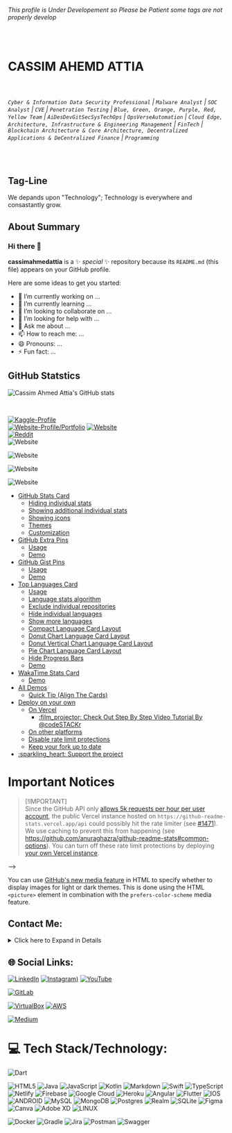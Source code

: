 ###### *This profile is Under Developement so Please be Patient some tags are not properly develop*
<br>

# **CASSIM AHEMD ATTIA**
<br>

###### `Cyber & Information Data Security Professional` | `Malware Analyst` | `SOC Analyst` | `CVE` | `Penetration Testing` | `Blue, Green, Orange, Purple, Red, Yellow Team` | `AiDesDevGitSecSysTechOps` | `OpsVerseAutomation` | `Cloud Edge, Architecture, Infrastructure & Engineering Management` | `FinTech` | `Blockchain Architecture & Core Architecture, Decentralized Applications & DeCentralized Finance` | `Programming`

<!--| '' | '' |-->
<br>

## **Tag-Line**
We depands upon "Technology"; Technology is everywhere and consastantly grow.
<br>

## **About Summary**

### Hi there 👋

**cassimahmedattia** is a ✨ _special_ ✨ repository because its `README.md` (this file) appears on your GitHub profile.

Here are some ideas to get you started:

- 🔭 I’m currently working on ...
- 🌱 I’m currently learning ...
- 👯 I’m looking to collaborate on ...
- 🤔 I’m looking for help with ...
- 💬 Ask me about ...
- 📫 How to reach me: ...
- 😄 Pronouns: ...
- ⚡ Fun fact: ...


## **GitHub Statstics**
<!--
https://github.com/anuraghazra/github-readme-stats
-->
![Cassim Ahmed Attia's GitHub stats](https://github-readme-stats.vercel.app/api?username=cassimahmedattia&show=reviews,discussions_started,discussions_answered,prs_merged,prs_merged_percentage&show_icons=true&theme=dark)

<br>
<!--[![](https://visitcount.itsvg.in/api?id=cassimahmedattia&label=Profile%20Views&color=0&icon=0&pretty=true)](https://visitcount.itsvg.in)
<br>-->
<!--
![GitLab](https://img.shields.io/badge/gitlab.svg)

(
https://gitlab.com/cassimahmedattia
)
https://gitlab.com/cassimahmedattia
-->
<!--

![Name's GitHub stats](URL)

![Anurag's GitHub stats](https://github-readme-stats.vercel.app/api?username=anuraghazra&show_icons=true&theme=radical)

https://github-readme-stats.vercel.app/api?username=anuraghazra&show=reviews,discussions_started,discussions_answered,prs_merged,prs_merged_percentage&show_icons=true&theme=dark

![Cassim Ahmed Attia's GitHub stats]([[https://github-readme-stats.vercel.app/api?username=cassimahmedattia&show_icons=true&theme=radical](https://github-readme-stats.vercel.app/api?username=cassimahmedattia&show=reviews,discussions_started,discussions_answered,prs_merged,prs_merged_percentage&show_icons=true&theme=dark)])
-->

[![Kaggle-Profile](https://img.shields.io/badge/Kaggle-%230000FF.svg?logo=kaggle&logoColor=lightblue)](https://www.kaggle.com/cassimahmedattia)
<br>
[![Website-Profile/Portfolio](https://img.shields.io/badge/Website-%23FF0000.svg?logo=Website&logoColor=white)](https://cassimahmedattia.github.io/cassimahmedattia/)
[![Website](https://img.shields.io/website?url=https%3A%2F%2Fcassimahmedattia.github.io%2Fcassimahmedattia%2F)](https://cassimahmedattia.github.io/cassimahmedattia/)
<br>
[![Reddit](https://img.shields.io/badge/Reddit-%23FF0000.svg?logo=Reddit&logoColor=white)](https://www.reddit.com/user/CassimAhmedAttia/)
<br>
![Website](https://img.shields.io/website?url=https%3A%2F%2Fcassimahmedattia.github.io%2Fcassimahmedattia%2F)

![Website](https://img.shields.io/website?url=https%3A%2F%2Fcassimahmedattia.github.io%2Fcassimahmedattia%2F&up_message=Visit&up_color=Green&down_message=Warning&down_color=Red&logo=Visit&logoColor=RedWhite&label=Website&labelColor=Red&color=White)

![Website](https://img.shields.io/website?url=https%3A%2F%2Fcassimahmedattia.github.io%2Fcassimahmedattia%2F&up_message=Visit&up_color=Green&down_message=Warning&down_color=Red&logo=Website&logoColor=RedWhite&label=Visit&labelColor=Red&color=White)

![Website](https://img.shields.io/website?url=https%3A%2F%2Fcassimahmedattia.github.io%2Fcassimahmedattia%2F&up_message=Website&up_color=Green&down_message=Warning&down_color=Red&logo=Website&logoColor=RedWhite&label=Visit&labelColor=Red&color=White)


<!--
# **CASSIM AHEMD ATTIA**
## **Tag-Line**

###### `Cyber & Information Data Security Professional` | `Malware Analyst` | `SOC Analyst` | `CVE` | `Penetration Testing` | `Blue, Green, Orange, Purple, Red, Yellow Team` | `AiDesDevGitSecSysTechOps` | `OpsVerseAutomation` | `Cloud Edge, Architecture, Infrastructure & Engineering Management` | `FinTech` | `Blockchain Architecture & Core Architecture, Decentralized Applications & DeCentralized Finance` | `Programming` 

## Subscribe to my Channel [![cassimahmedattia](https://img.shields.io/badge/YouTube-%23FF0000.svg?logo=YouTube&logoColor=white)](https://youtube.com/@cassimahmedattia?si=dtvzz1jbBYnIqBI3)

<details>
<summary>:eyes: Show Test Example</summary>

[![Anurag's GitHub stats-Dark](https://github-readme-stats.vercel.app/api?username=anuraghazra\&show_icons=true\&theme=dark#gh-dark-mode-only)](https://github.com/anuraghazra/github-readme-stats#gh-dark-mode-only)
[![Anurag's GitHub stats-Light](https://github-readme-stats.vercel.app/api?username=anuraghazra\&show_icons=true\&theme=default#gh-light-mode-only)](https://github.com/anuraghazra/github-readme-stats#gh-light-mode-only)

</details>

# Features <!-- omit in toc -->

- [GitHub Stats Card](#github-stats-card)
    - [Hiding individual stats](#hiding-individual-stats)
    - [Showing additional individual stats](#showing-additional-individual-stats)
    - [Showing icons](#showing-icons)
    - [Themes](#themes)
    - [Customization](#customization)
- [GitHub Extra Pins](#github-extra-pins)
    - [Usage](#usage)
    - [Demo](#demo)
- [GitHub Gist Pins](#github-gist-pins)
    - [Usage](#usage-1)
    - [Demo](#demo-1)
- [Top Languages Card](#top-languages-card)
    - [Usage](#usage-2)
    - [Language stats algorithm](#language-stats-algorithm)
    - [Exclude individual repositories](#exclude-individual-repositories)
    - [Hide individual languages](#hide-individual-languages)
    - [Show more languages](#show-more-languages)
    - [Compact Language Card Layout](#compact-language-card-layout)
    - [Donut Chart Language Card Layout](#donut-chart-language-card-layout)
    - [Donut Vertical Chart Language Card Layout](#donut-vertical-chart-language-card-layout)
    - [Pie Chart Language Card Layout](#pie-chart-language-card-layout)
    - [Hide Progress Bars](#hide-progress-bars)
    - [Demo](#demo-2)
- [WakaTime Stats Card](#wakatime-stats-card)
    - [Demo](#demo-3)
- [All Demos](#all-demos)
  - [Quick Tip (Align The Cards)](#quick-tip-align-the-cards)
- [Deploy on your own](#deploy-on-your-own)
  - [On Vercel](#on-vercel)
    - [:film\_projector: Check Out Step By Step Video Tutorial By @codeSTACKr](#film_projector-check-out-step-by-step-video-tutorial-by-codestackr)
  - [On other platforms](#on-other-platforms)
  - [Disable rate limit protections](#disable-rate-limit-protections)
  - [Keep your fork up to date](#keep-your-fork-up-to-date)
- [:sparkling\_heart: Support the project](#sparkling_heart-support-the-project)

# Important Notices <!-- omit in toc -->

> [!IMPORTANT]\
> Since the GitHub API only [allows 5k requests per hour per user account](https://docs.github.com/en/graphql/overview/resource-limitations), the public Vercel instance hosted on `https://github-readme-stats.vercel.app/api` could possibly hit the rate limiter (see [#1471](https://github.com/anuraghazra/github-readme-stats/issues/1471)). We use caching to prevent this from happening (see https://github.com/anuraghazra/github-readme-stats#common-options). You can turn off these rate limit protections by deploying [your own Vercel instance](#disable-rate-limit-protections).




-->

You can use [GitHub's new media feature](https://github.blog/changelog/2022-05-19-specify-theme-context-for-images-in-markdown-beta/) in HTML to specify whether to display images for light or dark themes. This is done using the HTML `<picture>` element in combination with the `prefers-color-scheme` media feature.


## Contact Me:
<details>
  <summary>
    Click here to Expand in Details
  </summary>

[![WhatsApp](https://img.shields.io/badge/whatsapp-%23ffffff.svg?style=for-the-badge&logo=gitlab&logoColor=orange&link)](https://api.whatsapp.com/send/?phone=923072361899&text=Hello%20from%20GitHub&type=phone_number&sent&app_absent=1)

[![Telegram](https://img.shields.io/badge/whatsapp-%23ffffff.svg?style=for-the-badge&logo=gitlab&logoColor=orange&link)](https://api.whatsapp.com/send/?phone=923072361899&text=Hello%20from%20GitHub&type=phone_number&sent&app_absent=1)


</details>


## 🌐 Social Links:
[![LinkedIn](https://img.shields.io/badge/LinkedIn-%230077B5.svg?logo=linkedin&logoColor=white)](https://linkedin.com/in/cassim-attia-38a087b1)
[![Instagram](https://img.shields.io/badge/Instagram-%230077B5.svg?logo=Instagram&logoColor=white))]()
[![YouTube](https://img.shields.io/badge/YouTube-%23FF0000.svg?logo=YouTube&logoColor=white)](https://www.youtube.com/channel/UCNwTIehCLMbcPtbM60UNG8w)

[![GitLab](https://img.shields.io/badge/gitlab-%23ffffff.svg?style&logo=gitlab&logoColor=orange&link)](https://www.gitlab.com/cassimahmedattia)

[![VirtualBox](https://img.shields.io/badge/virtualbox-%23000000.svg?style=for-the-badge&logo=virtualbox&logoColor=white&link)]()
[![AWS](https://img.shields.io/badge/AWS-%23000000.svg?style=for-the-badge&logo=aws&logoColor=orange&link=https://logos-world.net/wp-content/uploads/2021/08/Amazon-Web-Services-AWS-Symbol-700x394.png)](link-url)

[![Medium](https://img.shields.io/badge/Medium-12100E?logo=medium&logoColor=white)](https://medium.com/@cassimahmedattia)


<!--
![GitLab](https://img.shields.io/badge/https%3A%2F%2Fgitlab.com%2Fcassimahmedattia?style=flat&logo=GitHub&logoColor=Orange&label=GitLab&labelColor=Black&color=White&link=https%3A%2F%2Fgitlab.com%2Fcassimahmedattia)

[![Name](https://img.shields.io/badge/Name-%23color.svg?style=apply-style-from-list&logo=Name&logoColor=color&link=repository-address)](link-url)
-->

# 💻 Tech Stack/Technology:

[This is a comment that will be hidden.]: Dart

![Dart](https://img.shields.io/badge/dart-%230175C2.svg?style=for-the-badge&logo=dart&logoColor=white)

[This is a comment that will be hidden.]: HTML
![HTML5](https://img.shields.io/badge/html5-%23E34F26.svg?style=for-the-badge&logo=html5&logoColor=white)
![Java](https://img.shields.io/badge/java-%23ED8B00.svg?style=for-the-badge&logo=java&logoColor=white)
![JavaScript](https://img.shields.io/badge/javascript-%23323330.svg?style=for-the-badge&logo=javascript&logoColor=%23F7DF1E)
![Kotlin](https://img.shields.io/badge/kotlin-%230095D5.svg?style=for-the-badge&logo=kotlin&logoColor=white)
![Markdown](https://img.shields.io/badge/markdown-%23000000.svg?style=for-the-badge&logo=markdown&logoColor=white)
![Swift](https://img.shields.io/badge/swift-F54A2A?style=for-the-badge&logo=swift&logoColor=white)
![TypeScript](https://img.shields.io/badge/typescript-%23007ACC.svg?style=for-the-badge&logo=typescript&logoColor=white)
![Netlify](https://img.shields.io/badge/netlify-%23000000.svg?style=for-the-badge&logo=netlify&logoColor=#00C7B7)
![Firebase](https://img.shields.io/badge/firebase-%23039BE5.svg?style=for-the-badge&logo=firebase)
![Google Cloud](https://img.shields.io/badge/Google%20Cloud-%234285F4.svg?style=for-the-badge&logo=google-cloud&logoColor=white)
![Heroku](https://img.shields.io/badge/heroku-%23430098.svg?style=for-the-badge&logo=heroku&logoColor=white)
![Angular](https://img.shields.io/badge/angular-%23DD0031.svg?style=for-the-badge&logo=angular&logoColor=white)
![Flutter](https://img.shields.io/badge/Flutter-%2302569B.svg?style=for-the-badge&logo=Flutter&logoColor=white)
![IOS](https://img.shields.io/badge/IOS-%2320232a.svg?style=for-the-badge&logo=apple&logoColor=white)
![ANDROID](https://img.shields.io/badge/android-%2320232a.svg?style=for-the-badge&logo=android&logoColor=%a4c639)
![MySQL](https://img.shields.io/badge/mysql-%2300f.svg?style=for-the-badge&logo=mysql&logoColor=white)
![MongoDB](https://img.shields.io/badge/MongoDB-%234ea94b.svg?style=for-the-badge&logo=mongodb&logoColor=white)
![Postgres](https://img.shields.io/badge/postgres-%23316192.svg?style=for-the-badge&logo=postgresql&logoColor=white)
![Realm](https://img.shields.io/badge/Realm-39477F?style=for-the-badge&logo=realm&logoColor=white)
![SQLite](https://img.shields.io/badge/sqlite-%2307405e.svg?style=for-the-badge&logo=sqlite&logoColor=white)
![Figma](https://img.shields.io/badge/figma-%23F24E1E.svg?style=for-the-badge&logo=figma&logoColor=white)
![Canva](https://img.shields.io/badge/Canva-%2300C4CC.svg?style=for-the-badge&logo=Canva&logoColor=white)
![Adobe XD](https://img.shields.io/badge/Adobe%20XD-470137?style=for-the-badge&logo=Adobe%20XD&logoColor=#FF61F6)
![LINUX](https://img.shields.io/badge/Linux-FCC624?style=for-the-badge&logo=linux&logoColor=black)

![Docker](https://img.shields.io/badge/docker-%230db7ed.svg?style=for-the-badge&logo=docker&logoColor=white)
![Gradle](https://img.shields.io/badge/Gradle-02303A.svg?style=for-the-badge&logo=Gradle&logoColor=white)
![Jira](https://img.shields.io/badge/jira-%230A0FFF.svg?style=for-the-badge&logo=jira&logoColor=white)
![Postman](https://img.shields.io/badge/Postman-FF6C37?style=for-the-badge&logo=postman&logoColor=white)
![Swagger](https://img.shields.io/badge/-Swagger-%23Clojure?style=for-the-badge&logo=swagger&logoColor=white)



